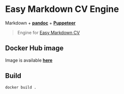 # Easy Markdown CV Engine

Markdown + [**pandoc**](https://pandoc.org/) + [**Puppeteer**](https://github.com/puppeteer/puppeteer)

> Engine for [Easy Markdown CV](https://github.com/ViliamV/easy-markdown-cv)

## Docker Hub image

Image is available [**here**](https://hub.docker.com/r/viliamv/easy-markdown-cv)

## Build

```
docker build .
```
